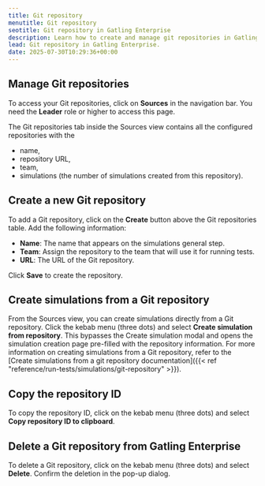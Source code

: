```yaml
---
title: Git repository
menutitle: Git repository
seotitle: Git repository in Gatling Enterprise
description: Learn how to create and manage git repositories in Gatling Enterprise.
lead: Git repository in Gatling Enterprise.
date: 2025-07-30T10:29:36+00:00
---
```


## Manage Git repositories

To access your Git repositories, click on **Sources** in the navigation bar. You need the **Leader** role or higher to access this page.

The Git repositories tab inside the Sources view contains all the configured repositories with the

- name,
- repository URL,
- team,
- simulations (the number of simulations created from this repository).


## Create a new Git repository

To add a Git repository, click on the **Create** button above the Git repositories table. Add the following information:

- **Name**: The name that appears on the simulations general step.
- **Team**: Assign the repository to the team that will use it for running tests.
- **URL**: The URL of the Git repository.

Click **Save** to create the repository.

## Create simulations from a Git repository

From the Sources view, you can create simulations directly from a Git repository. Click the kebab menu (three dots) and select **Create simulation from repository**. This bypasses the Create simulation modal and opens the simulation creation page pre-filled with the repository information. For more information on creating simulations from a Git repository, refer to the [Create simulations from a git repository documentation]({{< ref "reference/run-tests/simulations/git-repository" >}}).

## Copy the repository ID

To copy the repository ID, click on the kebab menu (three dots) and select **Copy repository ID to clipboard**.

## Delete a Git repository from Gatling Enterprise

To delete a Git repository, click on the kebab menu (three dots) and select **Delete**. Confirm the deletion in the pop-up dialog.

